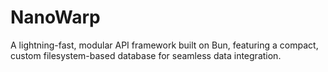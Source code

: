 # NanoWarp
A lightning-fast, modular API framework built on Bun, featuring a compact, custom filesystem-based database for seamless data integration.
